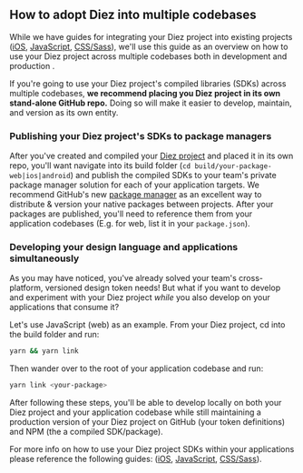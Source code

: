 ## How to adopt Diez into multiple codebases

While we have guides for integrating your Diez project into existing projects ([iOS](/existing-project-integration/ios), [JavaScript](/existing-project-integration/JavasScript), [CSS/Sass](/existing-project-integration/css-sass)), we'll use this guide as an overview on how to use your Diez project across multiple codebases both in development and production .

If you're going to use your Diez project's compiled libraries (SDKs) across multiple codebases, **we recommend placing you Diez project in its own stand-alone GitHub repo.** Doing so will make it easier to develop, maintain, and version as its own entity.

### Publishing your Diez project's SDKs to package managers
After you've created and compiled your [Diez project](/getting-started/#set-up) and placed it in its own repo, you'll want navigate into its build folder (`cd build/your-package-web|ios|android`) and publish the compiled SDKs to your team's private package manager solution for each of your application targets.  We recommend GitHub's new [package manager](https://help.github.com/en/github/managing-packages-with-github-packages/about-github-packages) as an excellent way to distribute & version your native packages between projects. After your packages are published, you'll need to reference them from your application codebases (E.g. for web, list it in your `package.json`).

### Developing your design language and applications simultaneously
As you may have noticed, you've already solved your team's cross-platform, versioned design token needs! But what if you want to develop and experiment with your Diez project *while* you also develop on your applications that consume it?

Let's use JavaScript (web) as an example. From your Diez project, cd into the build folder and run:
```bash
yarn && yarn link
```

Then wander over to the root of your application codebase and run:
```bash
yarn link <your-package>
```

After following these steps, you'll be able to develop locally on both your Diez project and your application codebase while still maintaining a production version of your Diez project on GitHub (your token definitions) and NPM (the a compiled SDK/package).

For more info on how to use your Diez project SDKs within your applications please reference the following guides: ([iOS](/existing-project-integration/ios), [JavaScript](/existing-project-integration/javascript), [CSS/Sass](/existing-project-integration/css-sass)).